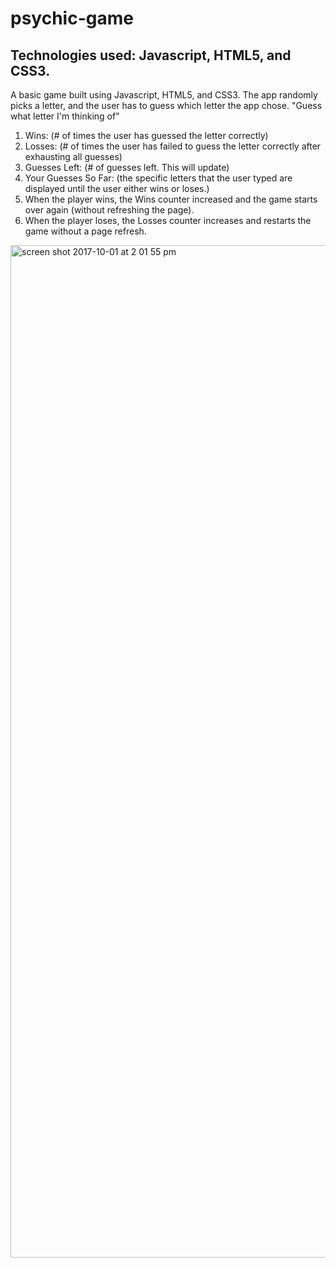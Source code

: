# psychic-game

## Technologies used: Javascript,  HTML5, and CSS3. 


A basic game built using Javascript, HTML5, and CSS3. The app randomly picks a letter, and the user has to guess which letter the app chose. "Guess what letter I'm thinking of"


1. Wins: (# of times the user has guessed the letter correctly)
2. Losses: (# of times the user has failed to guess the letter correctly after exhausting all guesses)
3. Guesses Left: (# of guesses left. This will update)
4. Your Guesses So Far: (the specific letters that the user typed are displayed until the user either wins or loses.)
5. When the player wins, the Wins counter increased and the game  starts over again (without refreshing the page).
6. When the player loses, the Losses counter increases and restarts the game without a page refresh. 

<img width="1620" alt="screen shot 2017-10-01 at 2 01 55 pm" src="https://user-images.githubusercontent.com/25913749/31058978-e5fd87bc-a6b1-11e7-9a19-b9e996ded8fd.png">

